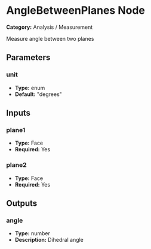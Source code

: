 
# AngleBetweenPlanes Node

**Category:** Analysis / Measurement

Measure angle between two planes

## Parameters


### unit
- **Type:** enum
- **Default:** "degrees"





## Inputs


### plane1
- **Type:** Face
- **Required:** Yes



### plane2
- **Type:** Face
- **Required:** Yes



## Outputs


### angle
- **Type:** number
- **Description:** Dihedral angle



